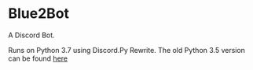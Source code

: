 # Blue2Bot

A Discord Bot.

Runs on Python 3.7 using Discord.Py Rewrite.
The old Python 3.5 version can be found  [here](https://github.com/ExtraRandom/Blue2Bot/tree/python3.5)
